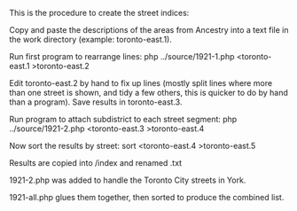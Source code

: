 This is the procedure to create the street indices:

Copy and paste the descriptions of the areas from Ancestry into
a text file in the work directory (example: toronto-east.1).


Run first program to rearrange lines:
   php ../source/1921-1.php \<toronto-east.1 \>toronto-east.2
   
Edit toronto-east.2 by hand to fix up lines (mostly split lines
where more than one street is shown, and tidy a few others, this
is quicker to do by hand than a program).  Save results in
toronto-east.3.

Run program to attach subdistrict to each street segment:
    php ../source/1921-2.php \<toronto-east.3 \>toronto-east.4
    
Now sort the results by street:
    sort \<toronto-east.4 \>toronto-east.5
    
Results are copied into /index and renamed .txt

1921-2.php was added to handle the Toronto City streets in York.

1921-all.php glues them together, then sorted to produce the 
combined list.
    



